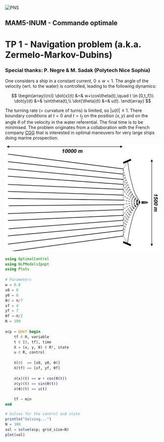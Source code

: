 ![PNS](http://caillau.perso.math.cnrs.fr/logo-pns.png)
## MAM5-INUM - Commande optimale
# TP 1 - Navigation problem (a.k.a. Zermelo-Markov-Dubins)
### Special thanks: P. Negre & M. Sadak (Polytech Nice Sophia)

One considers a ship in a constant current, $0 \leq w \lt 1$. The angle of the velocity (wrt. to the water) is controlled, leading to the following dynamics:

$$ \begin{array}{rcl}
     \dot{x}(t) &=& w+\cos\theta(t),\quad t \in [0,t_f]\\
     \dot{y}(t) &=& \sin\theta(t),\\
     \dot{\theta}(t) &=& u(t). 
   \end{array} $$

The turning rate (= curvature of turns) is limited, so $|u(t)| \leq 1$. There boundary conditions at $t=0$ and $t=t_f$ on the position $(x,y)$ and on the angle $\theta$ of the velocity in the water referential. The final time is to be minimised. The problem originates from a collaboration with the French company [CGG](https://www.cgg.com) that is interested in optimal maneuvers for very large ships doing marine prospection.

![ship](ship.png)

```julia
using OptimalControl
using NLPModelsIpopt
using Plots

# Parameters
w = 0.8
x0 = 0 
y0 = 0 
θ0 = π/7
xf = 4
yf = 7
θf =-π/2 
N = 100

ocp = @def begin
    tf ∈ R, variable
    t ∈ [0, tf], time
    X = (x, y, θ) ∈ R³, state
    u ∈ R, control

    X(0)  == [x0, y0, θ0]
    X(tf) == [xf, yf, θf]

    ∂(x)(t) == w + cos(θ(t))
    ∂(y)(t) == sin(θ(t))
    ∂(θ)(t) == u(t)

    tf → min
end
```

```julia
# Solves for the control and state
println("Solving...")
N = 100
sol = solve(ocp; grid_size=N) 
plot(sol)
```